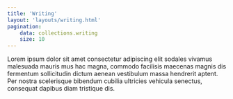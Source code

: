 ```yaml
---
title: 'Writing'
layout: 'layouts/writing.html'
pagination:
    data: collections.writing
    size: 10
---
```


Lorem ipsum dolor sit amet consectetur adipiscing elit sodales vivamus malesuada mauris mus hac magna, commodo facilisis maecenas magnis dis fermentum sollicitudin dictum aenean vestibulum massa hendrerit aptent. Per nostra scelerisque bibendum cubilia ultricies vehicula senectus, consequat dapibus diam tristique dis.